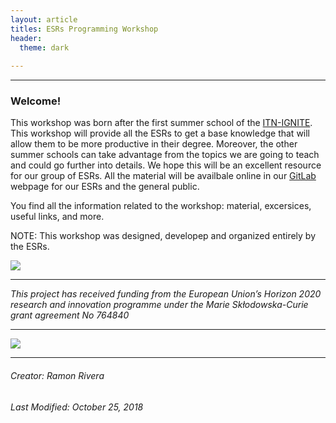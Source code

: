 ```yaml
---
layout: article
titles: ESRs Programming Workshop
header:
  theme: dark 
    
---
```

---  
### Welcome!
This workshop was born after the first summer school of the [ITN-IGNITE](http://www.itn-ignite.eu/). This workshop will provide all the ESRs to get a base knowledge that will allow them to be more productive in their degree. Moreover, the other summer schools can take advantage from the topics we are going to teach and could go further into details. We hope this will be an excellent resource for our group of ESRs. All the material will be availbale online in our [GitLab]() webpage for our ESRs and the general public.  
 
You find all the information related to the workshop: material, excersices, useful links, and more.

NOTE: This workshop was designed, developep and organized entirely by the ESRs.       

 ![](https://i.imgur.com/KMVYY8O.png)   
 
 ---  
 
*This project has received funding from the European Union’s Horizon 2020 research and innovation programme under the Marie Skłodowska-Curie grant agreement No 764840*   

---   
![](https://i.imgur.com/LWHb2EO.jpg)    

---  
###### Creator: Ramon Rivera    
###### Last Modified: October 25, 2018    
